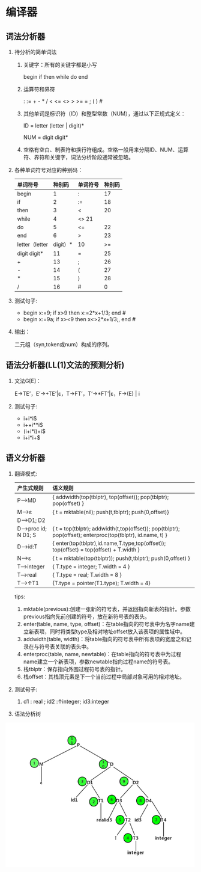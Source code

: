 # 编译器

## 词法分析器
1. 待分析的简单词法
	1. 关键字：所有的关键字都是小写
        
        begin  if  then  while  do  end
    2. 运算符和界符
    
        :  :=  +  -  *  /  <  <=  <>  >  >=  =  ;  (  )  #
    3. 其他单词是标识符（ID）和整型常数（NUM），通过以下正规式定义：
    
    	ID = letter (letter | digit)*
    	
       NUM = digit digit*
    4. 空格有空白、制表符和换行符组成。空格一般用来分隔ID、NUM、运算符、界符和关键字，词法分析阶段通常被忽略。

2. 各种单词符号对应的种别码：

    单词符号 | 种别码 | 单词符号 | 种别码
    --- | --- | --- | ---
    begin | 1 | : | 17
    if | 2 | := | 18
    then | 3 | < | 20
    while | 4 | <>  21
    do | 5 | <= | 22
    end | 6 | > | 23
    letter（letter|digit）* | 10 | >= | 24
    digit digit* | 11 | = | 25
    \+ | 13 | ; | 26
    \- | 14 | ( | 27
    \* | 15 | ) | 28
    / | 16 | # | 0

3. 测试句子:

    - begin x:=9; if x>9 then x:=2*x+1/3; end #
    - begin x:=9a; if x><9 then x<>2*x+1/3;, end #

4. 输出：
    
    二元组（syn,token或num）构成的序列。

## 语法分析器(LL(1)文法的预测分析)

1. 文法G[E]：

    E→TE’，E’→+TE’|ε，T→FT’，T’→*FT’|ε，F→(E) | i

2. 测试句子:

    - i+i*i$
    - i++i**i$
    - (i+i*i)+i$
    - i+i*i+$

## 语义分析器

1. 翻译模式:

    产生式规则 | 语义规则
    --- | ---
    P—>MD|{ addwidth(top(tblptr), top(offset)); pop(tblptr); pop(offset) }
    M—>ε | { t = mktable(nil); push(t,tblptr); push(0,offset)}
    D—>D1; D2 | 
    D—>proc id; N D1; S | { t = top(tblptr); addwidth(t,top(offset)); pop(tblptr); pop(offset); enterproc(top(tblptr), id.name, t) }
    D—>id:T | { enter(top(tblptr),id.name,T.type,top(offset)); top(offset) = top(offset) + T.width }
    N—>ε | { t = mktable(top(tblptr)); push(t,tblptr); push(0,offset) }
    T—>integer | { T.type = integer; T.width = 4 }
    T—>real | { T.type = real; T.width = 8 }
    T—>↑T1 | {T.type = pointer(T1.type); T.width = 4}

    tips:
    1. mktable(previous):创建一张新的符号表，并返回指向新表的指针。参数previous指向先前创建的符号，放在新符号表的表头。
    2. enter(table, name, type, offset)：在table指向的符号表中为名字name建立新表项，同时将类型type及相对地址offset放入该表项的属性域中。
    3. addwidth(table, width)：将table指向的符号表中所有表项的宽度之和记录在与符号表关联的表头中。
    4. enterproc(table, name, newtable)：在table指向的符号表中为过程name建立一个新表项，参数newtable指向过程name的符号表。
    5. 栈tblptr：保存指向外围过程符号表的指针。
    6. 栈offset：其栈顶元素是下一个当前过程中局部对象可用的相对地址。

2. 测试句子:
   1. d1 : real ; id2 :↑integer; id3:integer

3. 语法分析树

![语法分析树](syntax-analysis-tree.png)